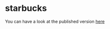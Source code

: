 # starbucks

You can have a look at the published version [here](https://olga-kravchenko.github.io/starbucks/)
